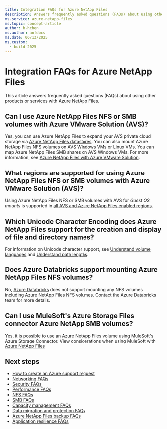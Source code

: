 ```yaml
---
title: Integration FAQs for Azure NetApp Files 
description: Answers frequently asked questions (FAQs) about using other products or services with Azure NetApp Files.
ms.service: azure-netapp-files
ms.topic: concept-article
author: b-hchen
ms.author: anfdocs
ms.date: 06/13/2025
ms.custom:
  - build-2025
---
```

# Integration FAQs for Azure NetApp Files

This article answers frequently asked questions (FAQs) about using other products or services with Azure NetApp Files.  

## Can I use Azure NetApp Files NFS or SMB volumes with Azure VMware Solution (AVS)?

Yes, you can use Azure NetApp Files to expand your AVS private cloud storage via [Azure NetApp Files datastores](../azure-vmware/attach-azure-netapp-files-to-azure-vmware-solution-hosts.md). You can also mount Azure NetApp Files NFS volumes on AVS Windows VMs or Linux VMs. You can map Azure NetApp Files SMB shares on AVS Windows VMs. For more information, see [Azure NetApp Files with Azure VMware Solution]( ../azure-vmware/netapp-files-with-azure-vmware-solution.md). 

## What regions are supported for using Azure NetApp Files NFS or SMB volumes with Azure VMware Solution (AVS)?

Using Azure NetApp Files NFS or SMB volumes with AVS for *Guest OS mounts* is supported in [all AVS and Azure NetApp Files enabled regions](https://azure.microsoft.com/global-infrastructure/services/?products=azure-vmware,netapp).

## Which Unicode Character Encoding does Azure NetApp Files support for the creation and display of file and directory names?   

For information on Unicode character support, see [Understand volume languages](understand-volume-languages.md) and [Understand path lengths](understand-path-lengths.md).

## Does Azure Databricks support mounting Azure NetApp Files NFS volumes?

No, [Azure Databricks](/azure/databricks/) does not support mounting any NFS volumes including Azure NetApp Files NFS volumes. Contact the Azure Databricks team for more details. 

## Can I use MuleSoft's Azure Storage Files connector Azure NetApp SMB volumes?

Yes, it is possible to use an Azure NetApp Files volume using MuleSoft's Azure Storage Connector. [View considerations when using MuleSoft with Azure NetApp Files](faq-smb.md#does-azure-netapp-files-have-an-smb-credits-limit) 


## Next steps  

- [How to create an Azure support request](/azure/azure-portal/supportability/how-to-create-azure-support-request)
- [Networking FAQs](faq-networking.md)
- [Security FAQs](faq-security.md)
- [Performance FAQs](faq-performance.md)
- [NFS FAQs](faq-nfs.md)
- [SMB FAQs](faq-smb.md)
- [Capacity management FAQs](faq-capacity-management.md)
- [Data migration and protection FAQs](faq-data-migration-protection.md)
- [Azure NetApp Files backup FAQs](faq-backup.md)
- [Application resilience FAQs](faq-application-resilience.md)
